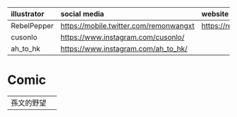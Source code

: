 |illustrator|social media|website|
|:-|:-|:-|
|RebelPepper|https://mobile.twitter.com/remonwangxt|https://rebelpeppercartoons.com/|
|cusonlo|https://www.instagram.com/cusonlo/|
|ah_to_hk|https://www.instagram.com/ah_to_hk/|

# Comic
|||
|:-|:-|
|孫文的野望|
